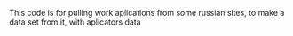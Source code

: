 This code is for pulling work aplications from some russian sites, to make a data set from it, with aplicators data
